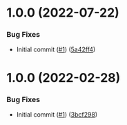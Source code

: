 # 1.0.0 (2022-07-22)


### Bug Fixes

* Initial commit ([#1](https://github.com/catalystsquad/action-protoc-go-inject-tag/issues/1)) ([5a42ff4](https://github.com/catalystsquad/action-protoc-go-inject-tag/commit/5a42ff4daf66f8f5def43b32d2ece0beddcf9092))

# 1.0.0 (2022-02-28)


### Bug Fixes

* Initial commit ([#1](https://github.com/catalystsquad/action-composite-action-template/issues/1)) ([3bcf298](https://github.com/catalystsquad/action-composite-action-template/commit/3bcf298630471c46d9f9a1f3a24c2c15342e1855))
